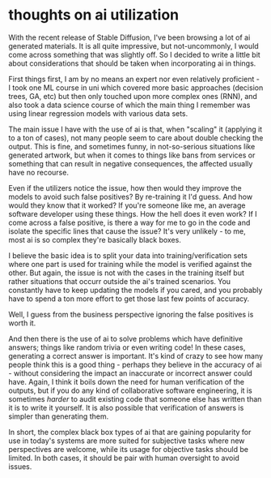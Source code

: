 # thoughts on ai utilization

With the recent release of Stable Diffusion, I've been browsing a lot of ai generated
materials. It is all quite impressive, but not-uncommonly, I would come across something
that was slightly off. So I decided to write a little bit about considerations that
should be taken when incorporating ai in things.

First things first, I am by no means an expert nor even relatively proficient -
I took one ML course in uni which covered more basic approaches (decision trees,
GA, etc) but then only touched upon more complex ones (RNN), and also took a data
science course of which the main thing I remember was using linear regression models
with various data sets.

The main issue I have with the use of ai is that, when "scaling" it (applying it
to a ton of cases), not many people seem to care about double checking the output.
This is fine, and sometimes funny, in not-so-serious situations like generated artwork,
but when it comes to things like bans from services or something that can result
in negative consequences, the affected usually have no recourse.

Even if the utilizers notice the issue, how then would they improve the models to
avoid such false positives? By re-training it I'd guess. And how would they know
that it worked? If you're someone like me, an average software developer using
these things. How the hell does it even work? If I come across a false positive,
is there a way for me to go in the code and isolate the specific lines that cause
the issue? It's very unlikely - to me, most ai is so complex they're basically black
boxes.

I believe the basic idea is to split your data into training/verification
sets where one part is used for training while the model is verified against the
other. But again, the issue is not with the cases in the training itself but rather
situations that occurr outside the ai's trained scenarios. You constantly have to
keep updating the models if you cared, and you probably have to spend a ton more
effort to get those last few points of accuracy.

Well, I guess from the business perspective ignoring the false positives is worth
it.

And then there is the use of ai to solve problems which have definitive answers;
things like random trivia or even writing code! In these cases, generating a
correct answer is important. It's kind of crazy to see how many people think
this is a good thing - perhaps they believe in the accuracy of ai - without
considering the impact an inaccurate or incorrect answer could have. Again, I
think it boils down the need for human verification of the outputs, but if you
do any kind of collaborative software engineering, it is sometimes *harder* to
audit existing code that someone else has written than it is to write it
yourself. It is also possible that verification of answers is simpler than
generating them.

In short, the complex black box types of ai that are gaining popularity for use
in today's systems are more suited for subjective tasks where new perspectives
are welcome, while its usage for objective tasks should be limited. In both
cases, it should be pair with human oversight to avoid issues.
